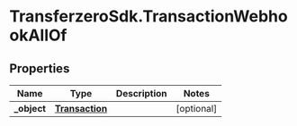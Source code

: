 # TransferzeroSdk.TransactionWebhookAllOf

## Properties
Name | Type | Description | Notes
------------ | ------------- | ------------- | -------------
**_object** | [**Transaction**](Transaction.md) |  | [optional] 



